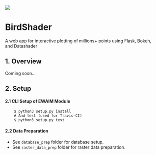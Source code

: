 <img src="https://travis-ci.org/Thru-Echoes/BirdShader.svg?branch=master">

# BirdShader

A web app for interactive plotting of millions+ points using Flask, Bokeh, and Datashader

## 1. Overview    

Coming soon...

## 2. Setup

#### 2.1 CLI Setup of EWAIM Module

```
    $ python3 setup.py install
    # And test (used for Travis-CI)
    $ python3 setup.py test
```

#### 2.2 Data Preparation

- See `database_prep` folder for database setup.
- See `raster_data_prep` folder for raster data preparation.
